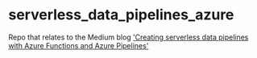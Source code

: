 # serverless_data_pipelines_azure

Repo that relates to the Medium blog ['Creating serverless data pipelines with Azure Functions and Azure Pipelines'](https://medium.com/@mike.kraus/creating-serverless-data-pipelines-with-azure-functions-and-azure-pipelines-ce2e17e768dd)

